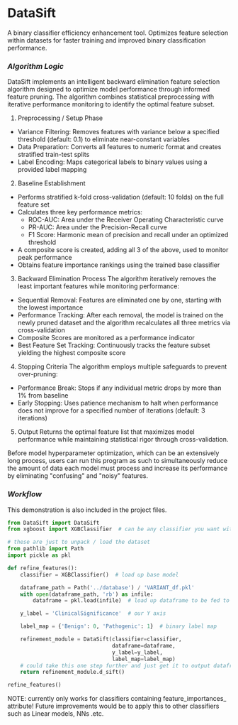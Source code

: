 # DataSift

A binary classifier efficiency enhancement tool. Optimizes feature selection within datasets for faster training and improved binary classification performance.

### *Algorithm Logic*
DataSift implements an intelligent backward elimination feature selection algorithm designed to optimize model performance through informed feature pruning. The algorithm combines statistical preprocessing with iterative performance monitoring to identify the optimal feature subset.

1. Preprocessing / Setup Phase
- Variance Filtering: Removes features with variance below a specified threshold (default: 0.1) to eliminate near-constant variables
- Data Preparation: Converts all features to numeric format and creates stratified train-test splits
- Label Encoding: Maps categorical labels to binary values using a provided label mapping

2. Baseline Establishment
- Performs stratified k-fold cross-validation (default: 10 folds) on the full feature set
- Calculates three key performance metrics:
  - ROC-AUC: Area under the Receiver Operating Characteristic curve
  - PR-AUC: Area under the Precision-Recall curve
  - F1 Score: Harmonic mean of precision and recall under an optimized threshold
- A composite score is created, adding all 3 of the above, used to monitor peak performance
- Obtains feature importance rankings using the trained base classifier


3. Backward Elimination Process
The algorithm iteratively removes the least important features while monitoring performance:
- Sequential Removal: Features are eliminated one by one, starting with the lowest importance
- Performance Tracking: After each removal, the model is trained on the newly pruned dataset and the algorithm recalculates all three metrics via cross-validation
- Composite Scores are monitored as a performance indicator
- Best Feature Set Tracking: Continuously tracks the feature subset yielding the highest composite score

4. Stopping Criteria
The algorithm employs multiple safeguards to prevent over-pruning:
- Performance Break: Stops if any individual metric drops by more than 1% from baseline
- Early Stopping: Uses patience mechanism to halt when performance does not improve for a specified number of iterations (default: 3 iterations) 

5. Output
Returns the optimal feature list that maximizes model performance while maintaining statistical rigor through cross-validation.

Before model hyperparameter optimization, which can be an extensively long process, users can run this program as such to simultaneously reduce the amount of data each model must process and increase its performance by eliminating "confusing" and "noisy" features.


### *Workflow*
This demonstration is also included in the project files.
```python
from DataSift import DataSift
from xgboost import XGBClassifier  # can be any classifier you want with a feature_importances_ attribute

# these are just to unpack / load the dataset 
from pathlib import Path
import pickle as pkl

def refine_features():
    classifier = XGBClassifier()  # load up base model

    dataframe_path = Path('../database') / 'VARIANT_df.pkl'
    with open(dataframe_path, 'rb') as infile:
        dataframe = pkl.load(infile)  # load up dataframe to be fed to model

    y_label = 'ClinicalSignificance'  # our Y axis

    label_map = {'Benign': 0, 'Pathogenic': 1}  # binary label map

    refinement_module = DataSift(classifier=classifier, 
                                 dataframe=dataframe, 
                                 y_label=y_label, 
                                 label_map=label_map)
    # could take this one step further and just get it to output dataframe[refinement_module.d_sift()]
    return refinement_module.d_sift()

refine_features()
```

NOTE: currently only works for classifiers containing feature_importances_ attribute!
Future improvements would be to apply this to other classifiers such as Linear models, NNs .etc.
